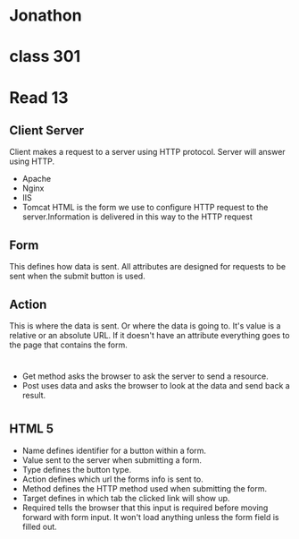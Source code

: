 # Jonathon
# class 301
# Read 13

## Client Server
Client makes a request to a server using HTTP protocol. Server will answer using HTTP. 
- Apache
- Nginx 
- IIS
- Tomcat
HTML is the form we use to configure HTTP request to the server.Information is delivered in this way to the HTTP request

## Form
This defines how data is sent. All attributes are designed for requests to be sent when the submit button is used. 
## Action
This is where the data is sent. Or where the data is going to. It's value is a relative or an absolute URL. If it doesn't have an attribute everything goes to the page that contains the form.

#
- Get method asks the browser to ask the server to send a resource. 
- Post uses data and asks the browser to look at the data and send back a result.
#
## HTML 5
- Name defines identifier for a button within a form.
- Value sent to the server when submitting a form.
- Type defines the button type.
- Action defines which url the forms info is sent to.
- Method defines the HTTP method used when submitting the form.
- Target defines in which tab the clicked link will show up.
- Required tells the browser that this input is required before moving forward with form input. It won't load anything unless the form field is filled out.
